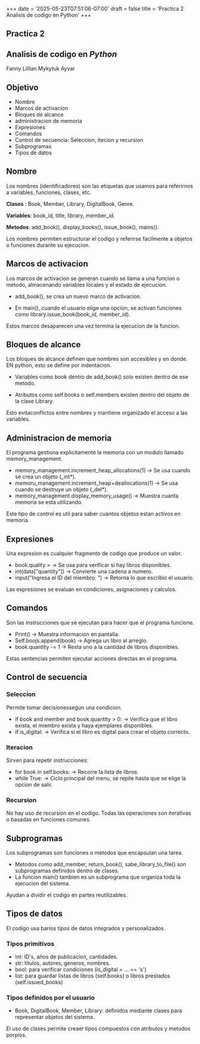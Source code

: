 +++
date = '2025-05-23T07:51:06-07:00'
draft = false
title = 'Practica 2 Analisis de codigo en Python'
+++

## Practica 2

## Analisis de codigo en *Python*

Fanny Lillian Mykytuk Ayvar

## Objetivo

* Nombre
* Marcos de activacion
* Bloques de alcance
* administracion de memoria
* Expresiones
* Comandos
* Control de secuencia: Seleccion, itecion y recursion
* Subprogramas
* Tipos de datos

## Nombre

Los nombres (identificadores) son las etiquetas que usamos para referirnos a variables, funciones, clases, etc.  

  **Clases** : Book, Member, Library, DigitalBook, Genre.

  **Variables**: book_id, title, library, member_id.  

  **Metodos**: add_book(), display_books(), issue_book(), mains().  

  Los nombres permiten estructurar el codigo y referirse facilmente a objetos o funciones durante su ejecucion.  

## Marcos de activacion

Los marcos de activacion se generan cuando se llama a una funcion o metodo, almacenando variables locales y el estado de ejecucion.  

* add_book(), se crea un nuevo marco de activacion.  
  
* En main(), cuando el usuario elige una opcion, se activan funciones como library.issue_book(book_id, member_id).  

Estos marcos desaparecen una vez termina la ejecucion de la funcion.

## Bloques de alcance

Los bloques de alcance definen que nombres son accesibles y en donde. EN python, esto se define por indentacion.  

* Variables como book dentro de add_book() solo existen dentro de ese metodo.  

* Atributos como self.books o self.members existen dentro del objeto de la clase Library.  
  
Esto evitaconflictos entre nombres y mantiene organizado el acceso a las variables.

## Administracion de memoria

El programa gestiona explicitamente la memoria con un modulo llamado memory_management.  

* memory_management.increment_heap_allocations(1) → Se usa cuando se crea un objeto (_int*).
* memoru_management.increment_heap+deallocations(1) → Se usa cuando se destruye un objeto (_del*).
* memory_management.display_memory_usage() → Muestra cuanta memoria se esta utilizando.  

Este tipo de control es util para saber cuantos objetos estan activos en memoria.

## Expresiones

Una expresion es cualquier fragmento de codigo que produce un valor.  

* book.quality > → Se usa para verificar si hay libros disponibles.
* int(data["quantity"]) → Convierte una cadena a numero.
* input("Ingresa el ID del miembro: ") → Retorna lo que escribio el usuario.  

Las expresiones se evaluan en condiciones, asignaciones y calculos.

## Comandos

Son las instrucciones que se ejecutan para hacer que el programa funcione.

* Print() → Muestra informacion en pantalla.
* Self.boojs.append(book) → Agrega un libro al arreglo.
* book.quantity -= 1 → Resta uno a la cantidad de libros disponibles.

Estas sentencias permiten ejecutar acciones directas en el programa.

## Control de secuencia

### Seleccion

Permite tomar decisionessegun una condicion.

* if book and member and book.quantity > 0: → Verifica que el libro exista, el miembro exista y haya ejemplares disponibles.
* if is_digital: → Verifica si el libro es digital para crear el objeto correcto.

### Iteracion

Sirven para repetir instrucciones:

* for book in self.books: → Recorre la lista de libros.
* while True: → Ciclo principal del menu, se repite hasta que se elige la opcion de salir.

### Recursion

No hay uso de recursion en el codigo. Todas las operaciones son iterativas o basadas en funciones comunes.

## Subprogramas

Los subprogramas son funciones o metodos que encapsulan una tarea.

* Metodos como add_member, return_book(), sabe_library_to_file() son subprogramas definidos dentro de clases.
* La funcion main() tambien es un subprograma que organiza toda la ejecucion del sistema.

Ayudan a dividir el codigo en partes reutilizables.

## Tipos de datos

El codigo usa barios tipos de datos integrados y personalizados.

### Tipos primitivos

* int: ID's, años de publicacion, cantidades.
* str: titulos, autores, generos, nombres.
* bool: para verificar condiciones (is_digital = ... == 's')
* list: para guardar listas de libros (self.books) o libros prestados (self.issued_books)

### Tipos definidos por el usuario

* Book, DigitalBook, Member, Library: definidos mediante clases para representar objetos del sistema.

El uso de clases permite creaer tipos compuestos con atributos y metodos porpios.
